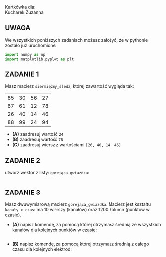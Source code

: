 Kartkówka dla:  
Kucharek Zuzanna

## UWAGA
We wszystkich poniższych zadaniach możesz założyć, że w pythonie zostało już uruchomione:
```python
import numpy as np
import matplotlib.pyplot as plt
```

## ZADANIE 1  

Masz macierz `siermiężny_śledź`, której zawartość wygląda tak:
<table>
<tr>
<td align="center"> 85 </td>
<td align="center"> 30 </td>
<td align="center"> 56 </td>
<td align="center"> 27 </td>
</tr>
<tr>
<td align="center"> 67 </td>
<td align="center"> 61 </td>
<td align="center"> 12 </td>
<td align="center"> 78 </td>
</tr>
<tr>
<td align="center"> 26 </td>
<td align="center"> 40 </td>
<td align="center"> 14 </td>
<td align="center"> 46 </td>
</tr>
<tr>
<td align="center"> 88 </td>
<td align="center"> 99 </td>
<td align="center"> 24 </td>
<td align="center"> 94 </td>
</tr>
</table>

* **(A)** zaadresuj wartość `24`
* **(B)** zaadresuj wartość `78`
* **(C)** zaadresuj wiersz z wartościami `[26, 40, 14, 46]`

## ZADANIE 2  

utwórz wektor z listy: `gorejąca_gwiazdka`:
```

```

## ZADANIE 3  

Masz dwuwymiarową macierz `gorejąca_gwiazdka`. Macierz jest kształtu `kanały x czas`: ma 10 wierszy (kanałów) oraz 1200 kolumn (punktów w czasie).
* **(A)** napisz komendę, za pomocą której otrzymasz średnią ze wszystkich kanałów dla kolejnych punktów w czasie:
```

```
* **(B)** napisz komendę, za pomocą której otrzymasz średnią z całego czasu dla kolejnych elektrod:
```

```

